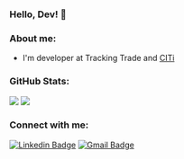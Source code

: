 ### Hello, Dev! 👋

### About me:
- I'm developer at Tracking Trade and [CITi](https://github.com/CITi-UFPE)

### GitHub Stats: 
[![](https://github-readme-stats.vercel.app/api?username=IgrPhillipe&layout=compact&theme=dark)](https://github.com/IgrPhillipe) [![](https://github-readme-stats.vercel.app/api/top-langs/?username=IgrPhillipe&layout=compact&theme=dark)](https://github.com/IgrPhillipe/github-readme-stats)

### Connect with me:
[![Linkedin Badge](https://img.shields.io/badge/-LinkedIn-blue?style=flat-square&logo=Linkedin&logoColor=white&link=https://www.linkedin.com/in/igrphillipe/)](https://www.linkedin.com/in/igrphillipe/) [![Gmail Badge](https://img.shields.io/badge/-Gmail-D44638?style=flat-square&logo=Gmail&logoColor=white&link=mailto:igrphillipe@gmail.com)](mailto:igrphillipe@gmail.com)
  
